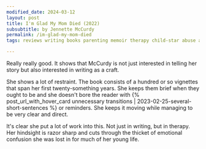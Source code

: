 ```yaml
---
modified_date: 2024-03-12
layout: post
title: I'm Glad My Mom Died (2022)
subsubtitle: by Jennette McCurdy
permalink: /im-glad-my-mom-died
tags: reviews writing books parenting memoir therapy child-star abuse anxiety depression eating-disorder

---
```


Really really good.
It shows that McCurdy is not just interested in telling her story but also interested in writing as a craft.
<!--more-->
She shows a lot of restraint. The book consists of a hundred or so vignettes that span her first twenty-something years. She keeps them brief when they ought to be and she doesn't bore the reader with {% post_url_with_hover_card unnecessary transitions | 2023-02-25-several-short-sentences %} or reminders. She keeps it moving while managing to be very clear and direct.

It's clear she put a lot of work into this.
Not just in writing, but in therapy.
Her hindsight is razor sharp and cuts through the thicket of emotional confusion she was lost in for much of her young life.

